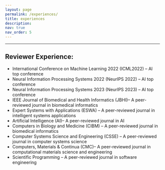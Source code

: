 ```yaml
---
layout: page
permalink: /experiences/
title: experiences
description: 
nav: true
nav_order: 5
---
```


 ___

## Reviewer Experience:
-	International Conference on Machine Learning 2022 (ICML2022) – AI top conference
-	Neural Information Processing Systems 2022 (NeurIPS 2022) – AI top conference
-	Neural Information Processing Systems 2023 (NeurIPS 2023) – AI top conference
-	IEEE Journal of Biomedical and Health Informatics (JBHI)– A peer-reviewed journal in biomedical informatics
-	Expert Systems with Applications (ESWA) – A peer-reviewed journal in intelligent systems applications
-	Artificial Intelligence (AI)– A peer-reviewed journal in AI
-	Computers in Biology and Medicine (CIBM) – A peer-reviewed journal in biomedical informatics
-	Computer Systems Science and Engineering (CSSE) – A peer-reviewed journal in computer systems science
-	Computers, Materials & Continua (CMC)–  A peer-reviewed journal in computational materials science and engineering
-	Scientific Programming – A peer-reviewed journal in software engineering
